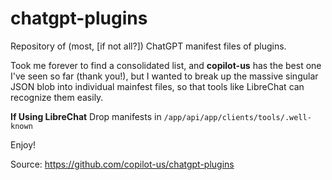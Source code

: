 # chatgpt-plugins
Repository of (most, [if not all?]) ChatGPT manifest files of plugins.

Took me forever to find a consolidated list, and **copilot-us** has the best one I've seen so far (thank you!), but I wanted to break up the massive singular JSON blob into individual mainfest files, so that tools like LibreChat can recognize them easily.

**If Using LibreChat**
Drop manifests in `/app/api/app/clients/tools/.well-known`

Enjoy!

Source: https://github.com/copilot-us/chatgpt-plugins
